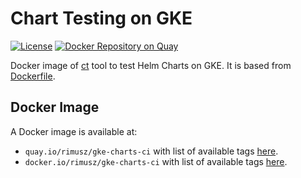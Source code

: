 # Chart Testing on GKE

[![License](https://img.shields.io/badge/License-Apache%202.0-blue.svg)](https://opensource.org/licenses/Apache-2.0)
[![Docker Repository on Quay](https://quay.io/repository/rimusz/gke-charts-ci/status "Docker Repository on Quay")](https://quay.io/repository/rimusz/gke-charts-ci)

Docker image of [ct](https://github.com/helm/chart-testing) tool to test Helm Charts on GKE.
It is based from [Dockerfile](https://github.com/helm/chart-testing/blob/master/examples/gke/Dockerfile).

## Docker Image

A Docker image is available at:
- `quay.io/rimusz/gke-charts-ci` with list of available tags [here](https://quay.io/repository/rimusz/gke-charts-ci?tab=tags).
- `docker.io/rimusz/gke-charts-ci` with list of available tags [here](https://hub.docker.com/repository/docker/rimusz/gke-charts-ci/tag).
